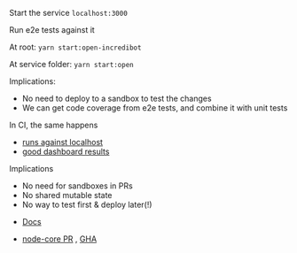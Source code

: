 

Start the service `localhost:3000`

Run e2e tests against it

At root: `yarn start:open-incredibot`

At service folder:  `yarn start:open`

Implications:

* No need to deploy to a sandbox to test the changes
* We can get code coverage from e2e tests, and combine it with unit tests

In CI, the same happens

-   [runs against localhost](https://cloud.cypress.io/projects/n6iz4z/runs/4788/test-results/3a35b85a-3a37-4188-8d0e-861cd925fdc9/screenshots)
-   [good dashboard results](https://cloud.cypress.io/projects/n6iz4z/runs/4788/specs)

Implications

* No need for sandboxes in PRs
* No shared mutable state
* No way to test first & deploy later(!)

-   [Docs](https://helloextend.atlassian.net/wiki/spaces/ENG/pages/1552023683/How+to+Run+Lambdas+Functions+Locally)
*   [node-core PR](https://github.com/helloextend/node-core/pull/13073) , [GHA](https://github.com/helloextend/node-core/pull/13073/)